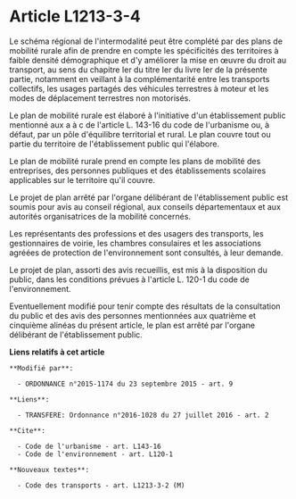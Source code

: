 # Article L1213-3-4

Le schéma régional de l'intermodalité peut être complété par des plans de mobilité rurale afin de prendre en compte les
spécificités des territoires à faible densité démographique et d'y améliorer la mise en œuvre du droit au transport, au sens
du chapitre Ier du titre Ier du livre Ier de la présente partie, notamment en veillant à la complémentarité entre les
transports collectifs, les usages partagés des véhicules terrestres à moteur et les modes de déplacement terrestres non
motorisés. 

Le plan de mobilité rurale est élaboré à l'initiative d'un établissement public mentionné aux a à c de l'article L. 143-16 du
code de l'urbanisme ou, à défaut, par un pôle d'équilibre territorial et rural. Le plan couvre tout ou partie du territoire
de l'établissement public qui l'élabore. 

Le plan de mobilité rurale prend en compte les plans de mobilité des entreprises, des personnes publiques et des
établissements scolaires applicables sur le territoire qu'il couvre. 

Le projet de plan arrêté par l'organe délibérant de l'établissement public est soumis pour avis au conseil régional, aux
conseils départementaux et aux autorités organisatrices de la mobilité concernés. 

Les représentants des professions et des usagers des transports, les gestionnaires de voirie, les chambres consulaires et les
associations agréées de protection de l'environnement sont consultés, à leur demande. 

Le projet de plan, assorti des avis recueillis, est mis à la disposition du public, dans les conditions prévues à l'article
L. 120-1 du code de l'environnement. 

Eventuellement modifié pour tenir compte des résultats de la consultation du public et des avis des personnes mentionnées aux
quatrième et cinquième alinéas du présent article, le plan est arrêté par l'organe délibérant de l'établissement public.

**Liens relatifs à cet article**

	**Modifié par**:

	  - ORDONNANCE n°2015-1174 du 23 septembre 2015 - art. 9

	**Liens**:

	  - TRANSFERE: Ordonnance n°2016-1028 du 27 juillet 2016 - art. 2

	**Cite**:

	  - Code de l'urbanisme - art. L143-16
	  - Code de l'environnement - art. L120-1

	**Nouveaux textes**:

	  - Code des transports - art. L1213-3-2 (M)
